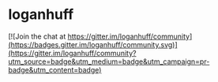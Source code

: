 # loganhuff

[![Join the chat at https://gitter.im/loganhuff/community](https://badges.gitter.im/loganhuff/community.svg)](https://gitter.im/loganhuff/community?utm_source=badge&utm_medium=badge&utm_campaign=pr-badge&utm_content=badge)

 
